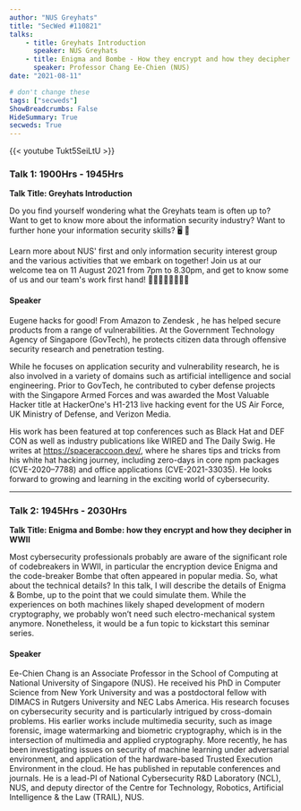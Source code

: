 ```yaml
---
author: "NUS Greyhats"
title: "SecWed #110821"
talks:
    - title: Greyhats Introduction
      speaker: NUS Greyhats
    - title: Enigma and Bombe - How they encrypt and how they decipher in WWII
      speaker: Professor Chang Ee-Chien (NUS)
date: "2021-08-11"

# don't change these
tags: ["secweds"]
ShowBreadcrumbs: False
HideSummary: True
secweds: True
---
```


{{< youtube Tukt5SeiLtU >}}

### Talk 1: 1900Hrs - 1945Hrs
**Talk Title: Greyhats Introduction**

Do you find yourself wondering what the Greyhats team is often up to? Want to get to know more about the information security industry? Want to further hone your information security skills? 🖥 🚀

Learn more about NUS' first and only information security interest group and the various activities that we embark on together! Join us at our welcome tea on 11 August 2021 from 7pm to 8.30pm, and get to know some of us and our team's work first hand! 👨‍💻👨‍💻👨‍💻👨‍💻


#### Speaker

Eugene hacks for good! From Amazon to Zendesk , he has helped secure products from a range of vulnerabilities. At the Government Technology Agency of Singapore (GovTech), he protects citizen data through offensive security research and penetration testing.

While he focuses on application security and vulnerability research, he is also involved in a variety of domains such as artificial intelligence and social engineering. Prior to GovTech, he contributed to cyber defense projects with the Singapore Armed Forces and was awarded the Most Valuable Hacker title at HackerOne's H1-213 live hacking event for the US Air Force, UK Ministry of Defense, and Verizon Media.

His work has been featured at top conferences such as Black Hat and DEF CON as well as industry publications like WIRED and The Daily Swig. He writes at https://spaceraccoon.dev/, where he shares tips and tricks from his white hat hacking journey, including zero-days in core npm packages (CVE-2020–7788) and office applications (CVE-2021-33035). He looks forward to growing and learning in the exciting world of cybersecurity.

----

### Talk 2: 1945Hrs - 2030Hrs
**Talk Title: Enigma and Bombe: how they encrypt and how they decipher in WWII**

Most cybersecurity professionals probably are aware of the significant role of codebreakers in WWII, in particular the encryption device Enigma and the code-breaker Bombe that often appeared in popular media. So, what about the technical details? In this talk, I will describe the details of Enigma & Bombe, up to the point that we could simulate them. While the experiences on both machines likely shaped development of modern cryptography, we probably won’t need such electro-mechanical system anymore. Nonetheless, it would be a fun topic to kickstart this seminar series.

#### Speaker

Ee-Chien Chang is an Associate Professor in the School of Computing at National University of Singapore (NUS). He received his PhD in Computer Science from New York University and was a postdoctoral fellow with DIMACS in Rutgers University and NEC Labs America. His research focuses on cybersecurity security and is particularly intrigued by cross-domain problems. His earlier works include multimedia security, such as image forensic, image watermarking and biometric cryptography, which is in the intersection of multimedia and applied cryptography. More recently, he has been investigating issues on security of machine learning under adversarial environment, and application of the hardware-based Trusted Execution Environment in the cloud. He has published in reputable conferences and journals. He is a lead-PI of National Cybersecurity R&D Laboratory (NCL), NUS, and deputy director of the Centre for Technology, Robotics, Artificial Intelligence & the Law (TRAIL), NUS.

